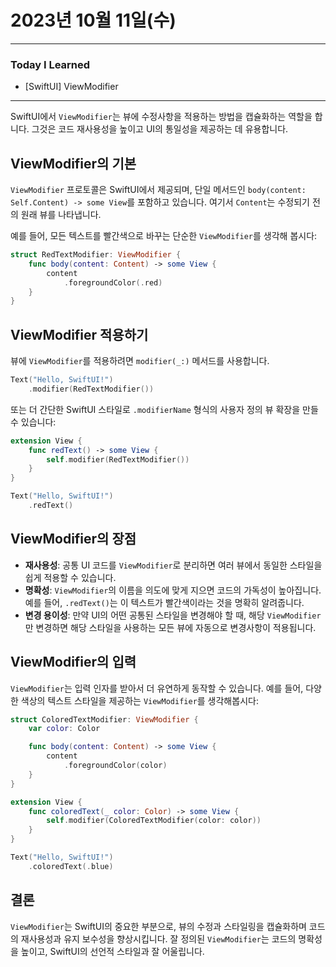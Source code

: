 # 2023년 10월 11일(수)

---

### Today I Learned 

- [SwiftUI] ViewModifier

----

SwiftUI에서 `ViewModifier`는 뷰에 수정사항을 적용하는 방법을 캡슐화하는 역할을 합니다. 그것은 코드 재사용성을 높이고 UI의 통일성을 제공하는 데 유용합니다.

## ViewModifier의 기본

`ViewModifier` 프로토콜은 SwiftUI에서 제공되며, 단일 메서드인 `body(content: Self.Content) -> some View`를 포함하고 있습니다. 여기서 `Content`는 수정되기 전의 원래 뷰를 나타냅니다.

예를 들어, 모든 텍스트를 빨간색으로 바꾸는 단순한 `ViewModifier`를 생각해 봅시다:

```swift
struct RedTextModifier: ViewModifier {
    func body(content: Content) -> some View {
        content
            .foregroundColor(.red)
    }
}
```

## ViewModifier 적용하기

뷰에 `ViewModifier`를 적용하려면 `modifier(_:)` 메서드를 사용합니다.

```swift
Text("Hello, SwiftUI!")
    .modifier(RedTextModifier())
```

또는 더 간단한 SwiftUI 스타일로 `.modifierName` 형식의 사용자 정의 뷰 확장을 만들 수 있습니다:

```swift
extension View {
    func redText() -> some View {
        self.modifier(RedTextModifier())
    }
}

Text("Hello, SwiftUI!")
    .redText()
```

## ViewModifier의 장점

- **재사용성**: 공통 UI 코드를 `ViewModifier`로 분리하면 여러 뷰에서 동일한 스타일을 쉽게 적용할 수 있습니다.
- **명확성**: `ViewModifier`의 이름을 의도에 맞게 지으면 코드의 가독성이 높아집니다. 예를 들어, `.redText()`는 이 텍스트가 빨간색이라는 것을 명확히 알려줍니다.
- **변경 용이성**: 만약 UI의 어떤 공통된 스타일을 변경해야 할 때, 해당 `ViewModifier`만 변경하면 해당 스타일을 사용하는 모든 뷰에 자동으로 변경사항이 적용됩니다.

## ViewModifier의 입력

`ViewModifier`는 입력 인자를 받아서 더 유연하게 동작할 수 있습니다. 예를 들어, 다양한 색상의 텍스트 스타일을 제공하는 `ViewModifier`를 생각해봅시다:

```swift
struct ColoredTextModifier: ViewModifier {
    var color: Color

    func body(content: Content) -> some View {
        content
            .foregroundColor(color)
    }
}

extension View {
    func coloredText(_ color: Color) -> some View {
        self.modifier(ColoredTextModifier(color: color))
    }
}

Text("Hello, SwiftUI!")
    .coloredText(.blue)
```

## 결론

`ViewModifier`는 SwiftUI의 중요한 부분으로, 뷰의 수정과 스타일링을 캡슐화하며 코드의 재사용성과 유지 보수성을 향상시킵니다. 잘 정의된 `ViewModifier`는 코드의 명확성을 높이고, SwiftUI의 선언적 스타일과 잘 어울립니다.